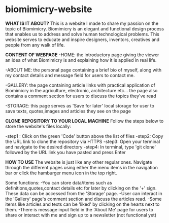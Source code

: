 # biomimicry-website

**WHAT IS IT ABOUT?**
This is a website I made to share my passion on the topic of Biomimicry. Biomimicry is an elegant and functional design process that enables us
to address and solve human technological problems. This website serves to educate and inspire designers, inventors, creatives and people from any walk of life.



**CONTENT OF WEBPAGE**
-HOME: the introductory page giving the viewer an idea of what Biomimicry is and explaining how it is applied in real life.
        
-ABOUT ME: the personal page containing a brief bio of myself, along with my contact details and message field for users to contact me.

-GALLERY: the page containing article links with practical application of Biomimicry in the agriculture, electronic, architecture etc...
          the page also contains a comment section for users to discuss the topics they've read
          
-STORAGE: this page serves as 'Save for later' local storage for user to save texts, quotes,images and articles they see on the page



**CLONE REPOSITORY TO YOUR LOCAL MACHINE**
Follow the steps below to store the website's files locally:

-step1 : Click on the green 'Code' button above the list of files
-step2: Copy the URL link to clone the repository via HTTPS
-step3: Open your terminal and navigate to the desired directory
-step4: In terminal, type 'git clone' followed by the URL link you have pasted and press Enter


**HOW TO USE**
The website is just like any other regular ones. Navigate through the different pages using either the menu
items in the navigation bar or click the hamburger menu icon in the top right.

Some functions:
-You can store data/items such as definitions,quotes,contact details etc for later by clicking on the '+' sign. These data
can be accessed from the 'Storage' page.
-User can interact in the 'Gallery' page's comment section and discuss the articles read.
-Some items like articles and texts can be 'liked' by clicking on the hearts next to them.
-There is message input field in the 'About Me' page for users to share or interact with me and sign up to a newsletter (not functional yet)
